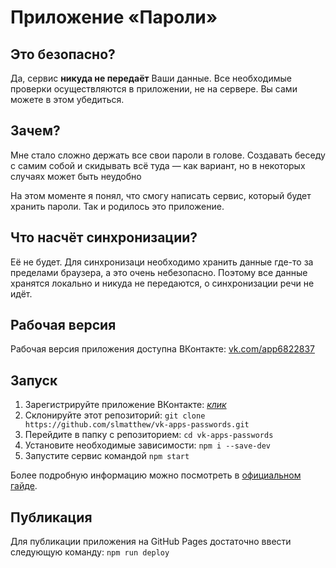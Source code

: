 # Приложение «Пароли»
## Это безопасно?
Да, сервис **никуда не передаёт** Ваши данные. Все необходимые проверки осуществляются в приложении, не на сервере. Вы сами можете в этом убедиться.

## Зачем?
Мне стало сложно держать все свои пароли в голове. Создавать беседу с самим собой и скидывать всё туда — как вариант, но в некоторых случаях может быть неудобно

На этом моменте я понял, что смогу написать сервис, который будет хранить пароли. Так и родилось это приложение.

## Что насчёт синхронизации?
Её не будет. Для синхронизаци необходимо хранить данные где-то за пределами браузера, а это очень небезопасно. Поэтому все данные хранятся локально и никуда не передаются, о синхронизации речи не идёт.

## Рабочая версия
Рабочая версия приложения доступна ВКонтакте: [vk.com/app6822837](https://vk.com/app6822837 "Мои пароли")

## Запуск
1. Зарегистрируйте приложение ВКонтакте: [*клик*](https://vk.com/editapp?act=create)
2. Склонируйте этот репозиторий: `git clone https://github.com/slmatthew/vk-apps-passwords.git`
3. Перейдите в папку с репозиторием: `cd vk-apps-passwords`
4. Установите необходимые зависимости: `npm i --save-dev`
5. Запустите сервис командой `npm start`

Более подробную информацию можно посмотреть в [официальном гайде](https://vk.com/@vkappsdev-quick-start "Быстрый старт").

## Публикация
Для публикации приложения на GitHub Pages достаточно ввести следующую команду: `npm run deploy`
